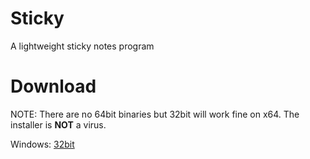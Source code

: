 # Sticky
A lightweight sticky notes program

# Download

NOTE: There are no 64bit binaries but 32bit will work fine on x64. The installer is <strong>NOT</strong> a virus.

Windows: [32bit](https://github.com/xXProGamerXx/Sticky/blob/master/Sticky_Setup_Windows32__Installer.exe?raw=true)
